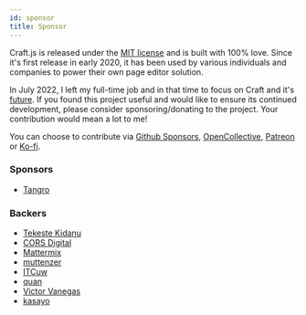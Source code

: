 ```yaml
---
id: sponsor
title: Sponsor
---
```


Craft.js is released under the [MIT license](https://github.com/prevwong/craft.js/blob/master/LICENSE) and is built with 100% love. Since it's first release in early 2020, it has been used by various individuals and companies to power their own page editor solution. 

In July 2022, I left my full-time job and in that time to focus on Craft and it's [future](https://github.com/prevwong/craft.js/issues/507). If you found this project useful and would like to ensure its continued development, please consider sponsoring/donating to the project. Your contribution would mean a lot to me!

You can choose to contribute via [Github Sponsors](https://github.com/sponsors/prevwong), [OpenCollective](https://opencollective.com/craftjs), [Patreon](https://patreon.com/imprev) or [Ko-fi](https://ko-fi.com/prevwong).


### Sponsors
- [Tangro](https://opencollective.com/tangro-software-components-gmbh)

### Backers
- [Tekeste Kidanu](https://opencollective.com/guest-1703f486)
- [CORS Digital](https://opencollective.com/cors-digital)
- [Mattermix](https://opencollective.com/mattermix)
- [muttenzer](https://github.com/muttenzer)
- [ITCuw](https://github.com/ITCuw)
- [quan](https://github.com/qu8n)
- [Victor Vanegas](vicvans20)
- [kasayo](https://opencollective.com/kasayo)
